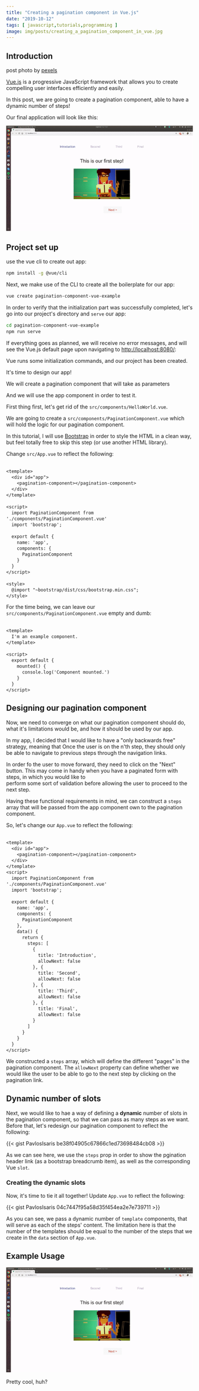 ```yaml
---
title: "Creating a pagination component in Vue.js"
date: "2019-10-12"
tags: [ javascript,tutorials,programming ]
image: img/posts/creating_a_pagination_component_in_vue.jpg
---
```


## Introduction

post photo by [pexels](https://www.pexels.com/)

[Vue.js](https://vuejs.org/v2/guide/) is a progressive JavaScript framework that allows you to create compelling
user interfaces efficiently and easily.

In this post, we are going to create a pagination component, able to have a dynamic number
of steps!

Our final application will look like this:

![Example pagination component](https://raw.githubusercontent.com/PavlosIsaris/Vue.js-pagination-example/master/public/img/example2.gif)

## Project set up

use the vue cli to create out app:

```bash
npm install -g @vue/cli
```

Next, we make use of the CLI to create all the boilerplate for our app:

```bash
vue create pagination-component-vue-example
```

In order to verify that the initialization part was successfully completed,
let's go into our project's directory and `serve` our app:

```bash
cd pagination-component-vue-example
npm run serve
```

If everything goes as planned, we will receive no error messages, and will
see the Vue.js default page upon navigating to [http://localhost:8080/](http://localhost:8080/):

Vue runs some initialization commands, and our project has been created.

It's time to design our app!

We will create a pagination component that will take as parameters

And we will use the app component in order to test it.

First thing first, let's get rid of the `src/components/HelloWorld.vue`.

We are going to create a `src/components/PaginationComponent.vue` which will hold
the logic for our pagination component.

In this tutorial, I will use [Bootstrap](https://getbootstrap.com/) in order to
style the HTML in a clean way, but feel totally free to skip this step (or use another HTML library).

Change `src/App.vue` to reflect the following:

```vue

<template>
  <div id="app">
    <pagination-component></pagination-component>
  </div>
</template>

<script>
  import PaginationComponent from './components/PaginationComponent.vue'
  import 'bootstrap';

  export default {
    name: 'app',
    components: {
      PaginationComponent
    }
  }
</script>

<style>
  @import "~bootstrap/dist/css/bootstrap.min.css";
</style>

```

For the time being, we can leave our `src/components/PaginationComponent.vue` empty and dumb:

```vue

<template>
  I'm an example component.
</template>

<script>
  export default {
    mounted() {
      console.log('Component mounted.')
    }
  }
</script>

```

## Designing our pagination component

Now, we need to converge on what our pagination component should do, what it's limitations would be,
and how it should be used by our app.

In my app, I decided that I would like to have a "only backwards free" strategy, meaning that
Once the user is on the n'th step, they should only be able to navigate to previous steps through
the navigation links.

In order fo the user to move forward, they need to click on the "Next" button.
This may come in handy when you have a paginated form with steps, in which you would like to\
perform some sort of validation before allowing the user to proceed to the next step.

Having these functional requirements in mind, we can construct a `steps` array that will
be passed from the app component own to the pagination component.

So, let's change our `App.vue` to reflect the following:

```vue

<template>
  <div id="app">
    <pagination-component></pagination-component>
  </div>
</template>
<script>
  import PaginationComponent from './components/PaginationComponent.vue'
  import 'bootstrap';

  export default {
    name: 'app',
    components: {
      PaginationComponent
    },
    data() {
      return {
        steps: [
          {
            title: 'Introduction',
            allowNext: false
          }, {
            title: 'Second',
            allowNext: false
          }, {
            title: 'Third',
            allowNext: false
          }, {
            title: 'Final',
            allowNext: false
          }
        ]
      }
    }
  }
</script>
```

We constructed a `steps` array, which will define the different "pages" in the pagination component.
The `allowNext` property can define whether we would like the user to be able to go to the next step by clicking on
the pagination link.

## Dynamic number of slots

Next, we would like to hae a way of defining a <b>dynamic</b> number of slots in the pagination
component, so that we can pass as many steps as we want.
Before that, let's redesign our pagination component to reflect the following:

{{< gist PavlosIsaris be38f04905c67866c1ed73698484cb08 >}}

As we can see here, we use the `steps` prop in order to show the pgination header link (as a
bootstrap breadcrumb item), as well as the corresponding Vue `slot`.

### Creating the dynamic slots

Now, it's time to tie it all together!
Update `App.vue` to reflect the following:

{{< gist PavlosIsaris 04c7447f95a58d35f454ea2e7e739711 >}}

As you can see, we pass a dynamic number of `template` components, that will serve as each
of the steps' content. The limitation here is that the number of the templates should be equal to
the number of the steps that we create in the `data` section of `App.vue`.

## Example Usage

![Example pagination component](https://raw.githubusercontent.com/PavlosIsaris/Vue.js-pagination-example/master/public/img/example2.gif)

Pretty cool, huh?
